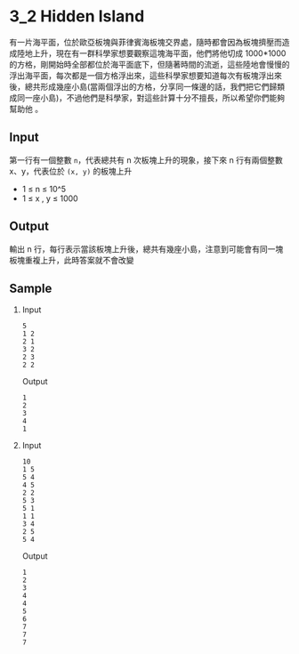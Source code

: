 # 3_2 Hidden Island

有一片海平面，位於歐亞板塊與菲律賓海板塊交界處，隨時都會因為板塊擠壓而造成陸地上升，現在有一群科學家想要觀察這塊海平面，他們將他切成 1000\*1000 的方格，剛開始時全部都位於海平面底下，但隨著時間的流逝，這些陸地會慢慢的浮出海平面，每次都是一個方格浮出來，這些科學家想要知道每次有板塊浮出來後，總共形成幾座小島(當兩個浮出的方格，分享同一條邊的話，我們把它們歸類成同一座小島)，不過他們是科學家，對這些計算十分不擅長，所以希望你們能夠幫助他 。

## Input

第一行有一個整數 `n`，代表總共有 n 次板塊上升的現象，接下來 n 行有兩個整數 x、y，代表位於 `(x, y)` 的板塊上升

- 1 ≤ n ≤ 10^5
- 1 ≤ x , y ≤ 1000

## Output

輸出 n 行，每行表示當該板塊上升後，總共有幾座小島，注意到可能會有同一塊板塊重複上升，此時答案就不會改變

## Sample

1.  Input
    ```
    5
    1 2
    2 1
    3 2
    2 3
    2 2
    ```
    Output
    ```
    1
    2
    3
    4
    1
    ```
2.  Input
    ```
    10
    1 5
    5 4
    4 5
    2 2
    5 3
    5 1
    1 1
    3 4
    2 5
    5 4
    ```
    Output
    ```
    1
    2
    3
    4
    4
    5
    6
    7
    7
    7
    ```
